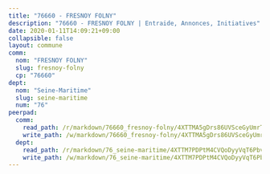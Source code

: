 ```yaml
---
title: "76660 - FRESNOY FOLNY"
description: "76660 - FRESNOY FOLNY | Entraide, Annonces, Initiatives"
date: 2020-01-11T14:09:21+09:00
collapsible: false
layout: commune
comm:
  nom: "FRESNOY FOLNY"
  slug: fresnoy-folny
  cp: "76660"
dept:
  nom: "Seine-Maritime"
  slug: seine-maritime
  num: "76"
peerpad:
  comm:
    read_path: /r/markdown/76660_fresnoy-folny/4XTTMA5gDrs86UVSceGyUmrTLKmJRLrVVcb4qWp5ePCaiTFmq
    write_path: /w/markdown/76660_fresnoy-folny/4XTTMA5gDrs86UVSceGyUmrTLKmJRLrVVcb4qWp5ePCaiTFmq-K3TgUmCaYWkz8N639XgkPF1wnEkiL75x1Ko9GGmVKK9ksHW1NiDLv4bKbAMWVDq8uxJfwuKtVD1wyUu5KUNF7PMQXPc9LURRxqEyoagi9t4u5YQUL14bgPi3UtyuYKy2aPQywJBh
  dept:
    read_path: /r/markdown/76_seine-maritime/4XTTM7PDPtM4CVQoDyyVqT6Pbvj1SVtndpXJdTDsc7xwdMTdt
    write_path: /w/markdown/76_seine-maritime/4XTTM7PDPtM4CVQoDyyVqT6Pbvj1SVtndpXJdTDsc7xwdMTdt-K3TgUmo7Qwp8ZQz8qKFjC8WCY27ypEpX2c8BXeSV9rrPY1zRZn2SrYwkBXF8VnHkcepiXsccFfKHYuT2JNgSMXxLRaUGRu6o5B3BB15nZxEho97cTz3yC4eRTX4hZM1hcyAZrn8r
---
```


